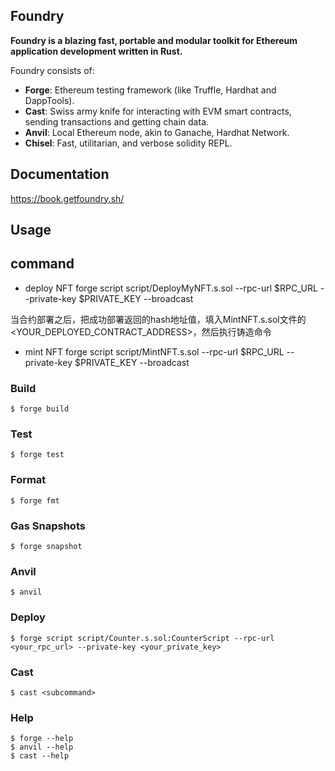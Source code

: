 ## Foundry

**Foundry is a blazing fast, portable and modular toolkit for Ethereum application development written in Rust.**

Foundry consists of:

-   **Forge**: Ethereum testing framework (like Truffle, Hardhat and DappTools).
-   **Cast**: Swiss army knife for interacting with EVM smart contracts, sending transactions and getting chain data.
-   **Anvil**: Local Ethereum node, akin to Ganache, Hardhat Network.
-   **Chisel**: Fast, utilitarian, and verbose solidity REPL.

## Documentation

https://book.getfoundry.sh/

## Usage

## command

- deploy NFT
forge script script/DeployMyNFT.s.sol --rpc-url $RPC_URL --private-key $PRIVATE_KEY --broadcast

当合约部署之后，把成功部署返回的hash地址值，填入MintNFT.s.sol文件的<YOUR_DEPLOYED_CONTRACT_ADDRESS>，然后执行铸造命令

- mint NFT
forge script script/MintNFT.s.sol --rpc-url $RPC_URL --private-key $PRIVATE_KEY --broadcast

### Build

```shell
$ forge build
```

### Test

```shell
$ forge test
```

### Format

```shell
$ forge fmt
```

### Gas Snapshots

```shell
$ forge snapshot
```

### Anvil

```shell
$ anvil
```

### Deploy

```shell
$ forge script script/Counter.s.sol:CounterScript --rpc-url <your_rpc_url> --private-key <your_private_key>
```

### Cast

```shell
$ cast <subcommand>
```

### Help

```shell
$ forge --help
$ anvil --help
$ cast --help
```

